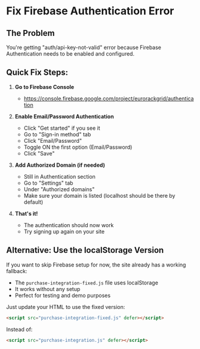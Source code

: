 # Fix Firebase Authentication Error

## The Problem
You're getting "auth/api-key-not-valid" error because Firebase Authentication needs to be enabled and configured.

## Quick Fix Steps:

1. **Go to Firebase Console**
   - https://console.firebase.google.com/project/eurorackgrid/authentication

2. **Enable Email/Password Authentication**
   - Click "Get started" if you see it
   - Go to "Sign-in method" tab
   - Click "Email/Password"
   - Toggle ON the first option (Email/Password)
   - Click "Save"

3. **Add Authorized Domain (if needed)**
   - Still in Authentication section
   - Go to "Settings" tab
   - Under "Authorized domains"
   - Make sure your domain is listed (localhost should be there by default)

4. **That's it!**
   - The authentication should now work
   - Try signing up again on your site

## Alternative: Use the localStorage Version
If you want to skip Firebase setup for now, the site already has a working fallback:
- The `purchase-integration-fixed.js` file uses localStorage
- It works without any setup
- Perfect for testing and demo purposes

Just update your HTML to use the fixed version:
```html
<script src="purchase-integration-fixed.js" defer></script>
```
Instead of:
```html
<script src="purchase-integration.js" defer></script>
```